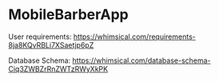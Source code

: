 # MobileBarberApp

User requirements: https://whimsical.com/requirements-8ja8KQvRBLi7XSaetjp6pZ

Database Schema: https://whimsical.com/database-schema-Ciq3ZWBZrRnZWTzRWyXkPK
